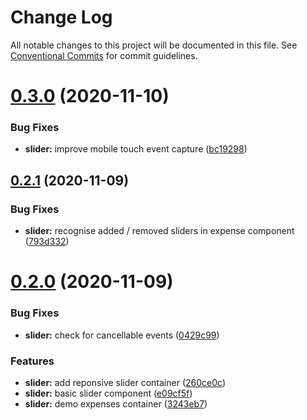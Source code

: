 # Change Log

All notable changes to this project will be documented in this file.
See [Conventional Commits](https://conventionalcommits.org) for commit guidelines.

# [0.3.0](https://github.com/HitkoDev/slider/compare/v0.2.1...v0.3.0) (2020-11-10)


### Bug Fixes

* **slider:** improve mobile touch event capture ([bc19298](https://github.com/HitkoDev/slider/commit/bc19298fead1f26644eec22ed99a19f279fea2db))





## [0.2.1](https://github.com/HitkoDev/slider/compare/v0.2.0...v0.2.1) (2020-11-09)


### Bug Fixes

* **slider:** recognise added / removed sliders in expense component ([793d332](https://github.com/HitkoDev/slider/commit/793d3328e219743e1e89adb3d5a660c8d4cee1f5))





# [0.2.0](https://github.com/HitkoDev/slider/compare/v0.1.0...v0.2.0) (2020-11-09)


### Bug Fixes

* **slider:** check for cancellable events ([0429c99](https://github.com/HitkoDev/slider/commit/0429c993710f67cafd8343ac4cc19720ad6931e5))


### Features

* **slider:** add reponsive slider container ([260ce0c](https://github.com/HitkoDev/slider/commit/260ce0cfb46eb70376ec9bd2df63764bfea9d5ff))
* **slider:** basic slider component ([e09cf5f](https://github.com/HitkoDev/slider/commit/e09cf5f454b1027b48b5ebccec2fc3954bbd846d))
* **slider:** demo expenses container ([3243eb7](https://github.com/HitkoDev/slider/commit/3243eb7adee1d9a1e6164200120af8e096b504f5))
